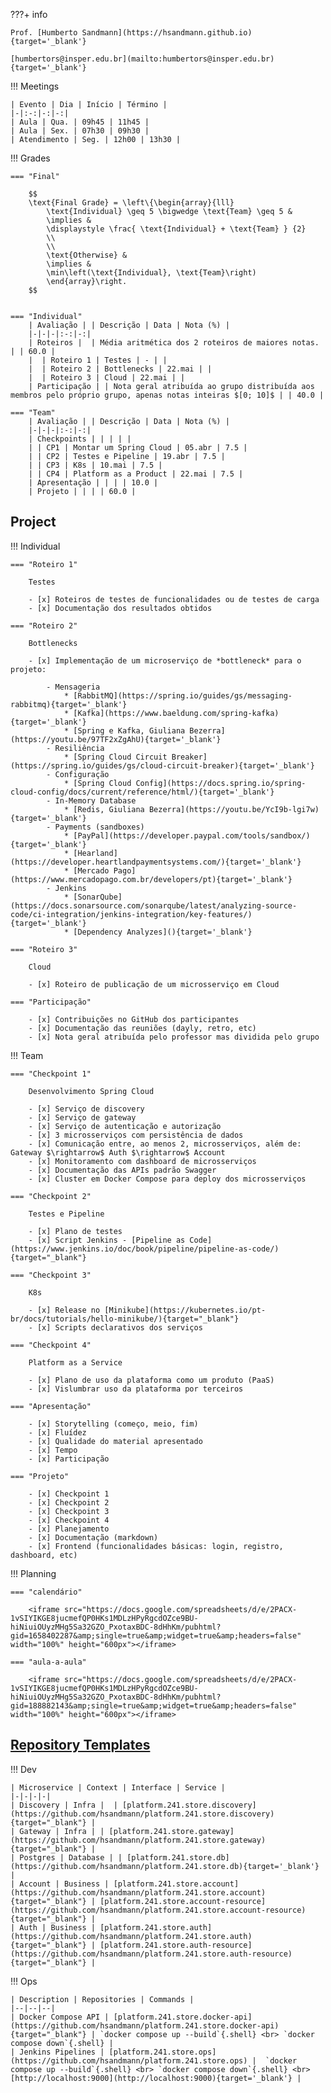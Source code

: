 
???+ info

    Prof. [Humberto Sandmann](https://hsandmann.github.io){target='_blank'}

    [humbertors@insper.edu.br](mailto:humbertors@insper.edu.br){target='_blank'}


!!! Meetings

    | Evento | Dia | Início | Término |
    |-|:-:|-:|-:|
    | Aula | Qua. | 09h45 | 11h45 |
    | Aula | Sex. | 07h30 | 09h30 |
    | Atendimento | Seg. | 12h00 | 13h30 |

!!! Grades

    === "Final"

        $$
        \text{Final Grade} = \left\{\begin{array}{lll}
            \text{Individual} \geq 5 \bigwedge \text{Team} \geq 5 &
            \implies &
            \displaystyle \frac{ \text{Individual} + \text{Team} } {2}
            \\
            \\
            \text{Otherwise} &
            \implies &
            \min\left(\text{Individual}, \text{Team}\right)
            \end{array}\right.
        $$


    === "Individual"
        | Avaliação | | Descrição | Data | Nota (%) |
        |-|-|-|:-:|-:|
        | Roteiros |  | Média aritmética dos 2 roteiros de maiores notas. | | 60.0 |
        |  | Roteiro 1 | Testes | - | |
        |  | Roteiro 2 | Bottlenecks | 22.mai | |
        |  | Roteiro 3 | Cloud | 22.mai | |
        | Participação | | Nota geral atribuída ao grupo distribuída aos membros pelo próprio grupo, apenas notas inteiras $[0; 10]$ | | 40.0 |

    === "Team"
        | Avaliação | | Descrição | Data | Nota (%) |
        |-|-|-|:-:|-:|
        | Checkpoints | | | | |
        | | CP1 | Montar um Spring Cloud | 05.abr | 7.5 |
        | | CP2 | Testes e Pipeline | 19.abr | 7.5 |
        | | CP3 | K8s | 10.mai | 7.5 |
        | | CP4 | Platform as a Product | 22.mai | 7.5 |
        | Apresentação | | | | 10.0 |
        | Projeto | | | | 60.0 |


## Project

!!! Individual

    === "Roteiro 1"

        Testes

        - [x] Roteiros de testes de funcionalidades ou de testes de carga
        - [x] Documentação dos resultados obtidos

    === "Roteiro 2"

        Bottlenecks

        - [x] Implementação de um microserviço de *bottleneck* para o projeto:

            - Mensageria
                * [RabbitMQ](https://spring.io/guides/gs/messaging-rabbitmq){target='_blank'}
                * [Kafka](https://www.baeldung.com/spring-kafka){target='_blank'}
                * [Spring e Kafka, Giuliana Bezerra](https://youtu.be/97TF2xZgAhU){target='_blank'}
            - Resiliência
                * [Spring Cloud Circuit Breaker](https://spring.io/guides/gs/cloud-circuit-breaker){target='_blank'}
            - Configuração
                * [Spring Cloud Config](https://docs.spring.io/spring-cloud-config/docs/current/reference/html/){target='_blank'}
            - In-Memory Database
                * [Redis, Giuliana Bezerra](https://youtu.be/YcI9b-lgi7w){target='_blank'}
            - Payments (sandboxes)
                * [PayPal](https://developer.paypal.com/tools/sandbox/){target='_blank'}
                * [Hearland](https://developer.heartlandpaymentsystems.com/){target='_blank'}
                * [Mercado Pago](https://www.mercadopago.com.br/developers/pt){target='_blank'}
            - Jenkins
                * [SonarQube](https://docs.sonarsource.com/sonarqube/latest/analyzing-source-code/ci-integration/jenkins-integration/key-features/){target='_blank'}
                * [Dependency Analyzes](){target='_blank'}

    === "Roteiro 3"

        Cloud

        - [x] Roteiro de publicação de um microsserviço em Cloud

    === "Participação"

        - [x] Contribuições no GitHub dos participantes
        - [x] Documentação das reuniões (dayly, retro, etc)
        - [x] Nota geral atribuída pelo professor mas dividida pelo grupo

!!! Team

    === "Checkpoint 1"

        Desenvolvimento Spring Cloud

        - [x] Serviço de discovery
        - [x] Serviço de gateway
        - [x] Serviço de autenticação e autorização
        - [x] 3 microsserviços com persistência de dados
        - [x] Comunicação entre, ao menos 2, microsserviços, além de: Gateway $\rightarrow$ Auth $\rightarrow$ Account
        - [x] Monitoramento com dashboard de microsserviços
        - [x] Documentação das APIs padrão Swagger
        - [x] Cluster em Docker Compose para deploy dos microsserviços

    === "Checkpoint 2"

        Testes e Pipeline

        - [x] Plano de testes
        - [x] Script Jenkins - [Pipeline as Code](https://www.jenkins.io/doc/book/pipeline/pipeline-as-code/){target="_blank"}

    === "Checkpoint 3"

        K8s

        - [x] Release no [Minikube](https://kubernetes.io/pt-br/docs/tutorials/hello-minikube/){target="_blank"}
        - [x] Scripts declarativos dos serviços

    === "Checkpoint 4"

        Platform as a Service

        - [x] Plano de uso da plataforma como um produto (PaaS)
        - [x] Vislumbrar uso da plataforma por terceiros

    === "Apresentação"

        - [x] Storytelling (começo, meio, fim)
        - [x] Fluídez
        - [x] Qualidade do material apresentado
        - [x] Tempo
        - [x] Participação

    === "Projeto"

        - [x] Checkpoint 1
        - [x] Checkpoint 2
        - [x] Checkpoint 3
        - [x] Checkpoint 4
        - [x] Planejamento
        - [x] Documentação (markdown)
        - [x] Frontend (funcionalidades básicas: login, registro, dashboard, etc)

!!! Planning

    === "calendário"

        <iframe src="https://docs.google.com/spreadsheets/d/e/2PACX-1vSIYIKGE8jucmefQP0HKs1MDLzHPyRgcdOZce9BU-hiNiuiOUyzMHg5Sa32GZO_PxotaxBDC-8dHhKm/pubhtml?gid=1658402287&amp;single=true&amp;widget=true&amp;headers=false" width="100%" height="600px"></iframe>

    === "aula-a-aula"

        <iframe src="https://docs.google.com/spreadsheets/d/e/2PACX-1vSIYIKGE8jucmefQP0HKs1MDLzHPyRgcdOZce9BU-hiNiuiOUyzMHg5Sa32GZO_PxotaxBDC-8dHhKm/pubhtml?gid=188882143&amp;single=true&amp;widget=true&amp;headers=false" width="100%" height="600px"></iframe>

## [Repository Templates](repository)

!!! Dev

    | Microservice | Context | Interface | Service |
    |-|-|-|-|
    | Discovery | Infra |  | [platform.241.store.discovery](https://github.com/hsandmann/platform.241.store.discovery){target="_blank"} | 
    | Gateway | Infra | | [platform.241.store.gateway](https://github.com/hsandmann/platform.241.store.gateway){target="_blank"} |
    | Postgres | Database | | [platform.241.store.db](https://github.com/hsandmann/platform.241.store.db){target='_blank'} |
    | Account | Business | [platform.241.store.account](https://github.com/hsandmann/platform.241.store.account){target="_blank"} | [platform.241.store.account-resource](https://github.com/hsandmann/platform.241.store.account-resource){target="_blank"} |
    | Auth | Business | [platform.241.store.auth](https://github.com/hsandmann/platform.241.store.auth){target="_blank"} | [platform.241.store.auth-resource](https://github.com/hsandmann/platform.241.store.auth-resource){target="_blank"} |

!!! Ops

    | Description | Repositories | Commands |
    |--|--|--|
    | Docker Compose API | [platform.241.store.docker-api](https://github.com/hsandmann/platform.241.store.docker-api){target="_blank"} | `docker compose up --build`{.shell} <br> `docker compose down`{.shell} |
    | Jenkins Pipelines | [platform.241.store.ops](https://github.com/hsandmann/platform.241.store.ops) |  `docker compose up --build`{.shell} <br> `docker compose down`{.shell} <br> [http://localhost:9000](http://localhost:9000){target='_blank'} |


